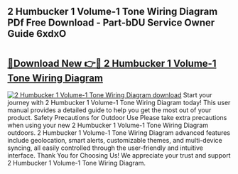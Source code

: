 ## 2 Humbucker 1 Volume-1 Tone Wiring Diagram PDf Free Download - Part-bDU Service Owner Guide 6xdxO

# <h2><a href="http://dfjk09.blite.top/?on=2+Humbucker+1+Volume-1+Tone+Wiring+Diagram">🔗Download New 👉🔴 2 Humbucker 1 Volume-1 Tone Wiring Diagram</a></h2>

[![2 Humbucker 1 Volume-1 Tone Wiring Diagram download](https://i.imgur.com/lujVjoI.png)](http://dfjk09.blite.top/?on=2+Humbucker+1+Volume-1+Tone+Wiring+Diagram)
Start your journey with 2 Humbucker 1 Volume-1 Tone Wiring Diagram today! This user manual provides a detailed guide to help you get the most out of your product. Safety Precautions for Outdoor Use Please take extra precautions when using your new 2 Humbucker 1 Volume-1 Tone Wiring Diagram outdoors. 2 Humbucker 1 Volume-1 Tone Wiring Diagram advanced features include geolocation, smart alerts, customizable themes, and multi-device syncing, all easily controlled through the user-friendly and intuitive interface. Thank You for Choosing Us! We appreciate your trust and support 2 Humbucker 1 Volume-1 Tone Wiring Diagram.
